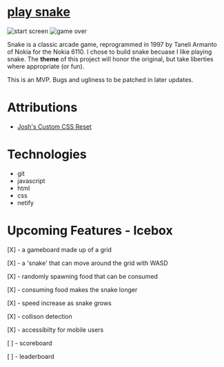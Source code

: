 # [play snake](https://ssssnake.netlify.app)

![start screen](https://i.imgur.com/4DYTRVW.png)
![game over](https://i.imgur.com/vXAY1bN.png)

<!-- #### a description of snake, why I chose it, and a screenshot -->
Snake is a classic arcade game, reprogrammed in 1997 by Taneli Armanto of Nokia for the Nokia 6110. I chose to build snake becuase I like playing snake. The __theme__ of this project will honor the original, but take liberties where appropriate (or fun).
<!-- # How to Play -->
This is an MVP. Bugs and ugliness to be patched in later updates.

# Attributions

* [Josh's Custom CSS Reset](https://www.joshwcomeau.com/css/custom-css-reset/)

# Technologies

* git
* javascript
* html
* css
* netify

# Upcoming Features - Icebox

[X] - a gameboard made up of a grid

[X] - a 'snake' that can move around the grid with WASD

[X] - randomly spawning food that can be consumed

[X] - consuming food makes the snake longer

[X] - speed increase as snake grows

[X] - collison detection

[X] - accessibilty for mobile users

[ ] - scoreboard

[ ] - leaderboard
